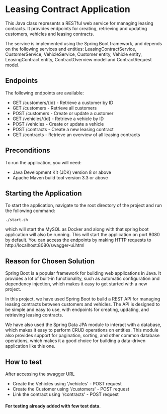 # Leasing Contract Application

This Java class represents a RESTful web service for managing leasing contracts. It provides endpoints for creating,
retrieving and updating customers, vehicles and leasing contracts.

The service is implemented using the Spring Boot framework, and depends on the following services and entities:
LeasingContractService, CustomerService, VehicleService, Customer entity, Vehicle entity, LeasingContract entity,
ContractOverview model and ContractRequest model.

## Endpoints

The following endpoints are available:

- GET /customers/{id} - Retrieve a customer by ID
- GET /customers - Retrieve all customers
- POST /customers - Create or update a customer
- GET /vehicles/{id} - Retrieve a vehicle by ID
- POST /vehicles - Create or update a vehicle
- POST /contracts - Create a new leasing contract
- GET /contracts - Retrieve an overview of all leasing contracts

## Preconditions

To run the application, you will need:

- Java Development Kit (JDK) version 8 or above
- Apache Maven build tool version 3.3 or above

## Starting the Application

To start the application, navigate to the root directory of the project and run the following command:

```
./start.sh
```

which will start the MySQL as Docker and along with that spring boot application will also be running.
This will start the application on port 8080 by default. You can access the endpoints by making HTTP requests
to http://localhost:8080/swagger-ui.html

## Reason for Chosen Solution

Spring Boot is a popular framework for building web applications in Java. It provides a lot of built-in functionality,
such as automatic configuration and dependency injection, which makes it easy to get started with a new project.

In this project, we have used Spring Boot to build a REST API for managing leasing contracts between customers and
vehicles. The API is designed to be simple and easy to use, with endpoints for creating, updating, and retrieving
leasing contracts.

We have also used the Spring Data JPA module to interact with a database, which makes it easy to perform CRUD operations
on entities. This module also provides support for pagination, sorting, and other common database operations, which
makes it a good choice for building a data-driven application like this one.

## How to test

After accessing the swagger URL

- Create the Vehicles using '/vehicles' - POST request
- Create the Customer using '/customers' - POST request
- Link the contract using '/contracts' - POST request

#### For testing already added with few test data.